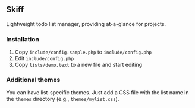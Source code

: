 ## Skiff

Lightweight todo list manager, providing at-a-glance for projects.

### Installation

1. Copy `include/config.sample.php` to `include/config.php`
2. Edit `include/config.php`
3. Copy `lists/demo.text` to a new file and start editing

### Additional themes

You can have list-specific themes. Just add a CSS file with the list name in the `themes` directory (e.g., `themes/mylist.css`).
